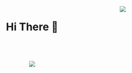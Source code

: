 <img align="right" src="https://visitor-badge.laobi.icu/badge?page_id=ojas98.ojas98" />

<h1 align ="center"; text-color = "#C0F700">
   Hi There 🤝
</h1>

<br/>
<h1 align="center">
 <img src="https://readme-typing-svg.herokuapp.com?font=Grape+Nuts&size=35&pause=1000&color=C0F700&center=true&vCenter=true&random=false&width=435&lines=I'm+Ojas+Balsotra" />
</h1>

